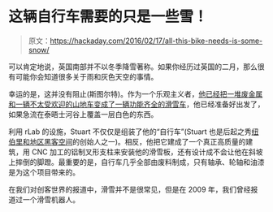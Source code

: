 # 这辆自行车需要的只是一些雪！

> 原文：<https://hackaday.com/2016/02/17/all-this-bike-needs-is-some-snow/>

可以肯定地说，英国南部并不以冬季降雪著称。如果你经历过英国的二月，那么很有可能你会知道很多关于雨和灰色天空的事情。

幸运的是，这并没有阻止(斯图尔特)。作为一个乐观主义者，[他已经把一堆废金属和一辆不太受欢迎的山地车变成了一辆功能齐全的滑雪车](http://rlab.org.uk/let-it-snow-let-it-snow-let-it-snow/)，他已经准备好出发了，如果急流在泰晤士河谷上覆盖一层白色的东西。

利用 rLab 的设施，Stuart 不仅仅是组装了他的“自行车”(Stuart 也是后起之秀[纽伯里和地区黑客空间](https://www.facebook.com/newburyhackspace/)的创始人之一)。相反，他把它建成了一个真正高质量的建筑，用 CNC 加工的铝制叉形支柱来安装他的滑雪板，还有设计成不会让他在斜坡上摔倒的脚蹬。最重要的是，自行车几乎全部由废料制成，只有轴承、轮轴和油漆是为这个项目带来的。

在我们对创客世界的报道中，滑雪并不是很常见，但是在 2009 年，我们曾经报道过一个滑雪机器人。